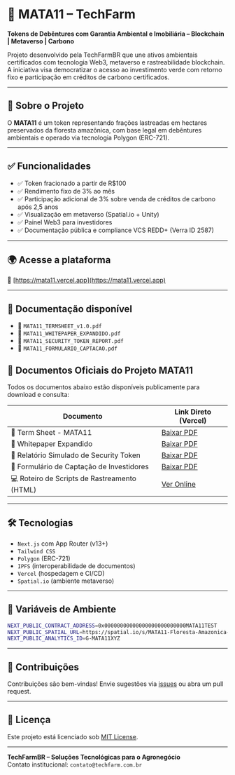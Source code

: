 
# 🌱 MATA11 – TechFarm

**Tokens de Debêntures com Garantia Ambiental e Imobiliária – Blockchain | Metaverso | Carbono**

Projeto desenvolvido pela TechFarmBR que une ativos ambientais certificados com tecnologia Web3, metaverso e rastreabilidade blockchain. A iniciativa visa democratizar o acesso ao investimento verde com retorno fixo e participação em créditos de carbono certificados.

---

## 📌 Sobre o Projeto

O **MATA11** é um token representando frações lastreadas em hectares preservados da floresta amazônica, com base legal em debêntures ambientais e operado via tecnologia Polygon (ERC-721).

---

## ✅ Funcionalidades

- ✅ Token fracionado a partir de R$100
- ✅ Rendimento fixo de 3% ao mês
- ✅ Participação adicional de 3% sobre venda de créditos de carbono após 2,5 anos
- ✅ Visualização em metaverso (Spatial.io + Unity)
- ✅ Painel Web3 para investidores
- ✅ Documentação pública e compliance VCS REDD+ (Verra ID 2587)

---

## 🌍 Acesse a plataforma

🔗 [https://mata11.vercel.app](https://mata11.vercel.app)

---

## 🧾 Documentação disponível

- 📄 `MATA11_TERMSHEET_v1.0.pdf`
- 📘 `MATA11_WHITEPAPER_EXPANDIDO.pdf`
- 🔐 `MATA11_SECURITY_TOKEN_REPORT.pdf`
- 📝 `MATA11_FORMULARIO_CAPTACAO.pdf`


## 📁 Documentos Oficiais do Projeto MATA11

Todos os documentos abaixo estão disponíveis publicamente para download e consulta:

| Documento                                         | Link Direto (Vercel)                                                                 |
|--------------------------------------------------|---------------------------------------------------------------------------------------|
| 📄 Term Sheet - MATA11                           | [Baixar PDF](https://mata11.vercel.app/docs_MATA11_TERMSHEET_vFINAL.pdf)             |
| 📘 Whitepaper Expandido                          | [Baixar PDF](https://mata11.vercel.app/docs_MATA11_WHITEPAPER_EXPANDIDO.pdf)         |
| 🔐 Relatório Simulado de Security Token          | [Baixar PDF](https://mata11.vercel.app/docs_MATA11_SECURITY_TOKEN_REPORT.pdf)        |
| 📝 Formulário de Captação de Investidores        | [Baixar PDF](https://mata11.vercel.app/docs_MATA11_FORMULARIO_CAPTACAO.pdf)          |
| 💻 Roteiro de Scripts de Rastreamento (HTML)     | [Ver Online](https://mata11.vercel.app/MATA11_TRACKING_SCRIPTS_FINAL.html)           |


---

## 🛠 Tecnologias

- `Next.js` com App Router (v13+)
- `Tailwind CSS`
- `Polygon` (ERC-721)
- `IPFS` (interoperabilidade de documentos)
- `Vercel` (hospedagem e CI/CD)
- `Spatial.io` (ambiente metaverso)

---

## 🧩 Variáveis de Ambiente

```bash
NEXT_PUBLIC_CONTRACT_ADDRESS=0x00000000000000000000000000MATA11TEST
NEXT_PUBLIC_SPATIAL_URL=https://spatial.io/s/MATA11-Floresta-Amazonica-Demo
NEXT_PUBLIC_ANALYTICS_ID=G-MATA11XYZ
```

---

## 🤝 Contribuições

Contribuições são bem-vindas! Envie sugestões via [issues](https://github.com/TechFarmBR/mata11/issues) ou abra um pull request.

---

## 📄 Licença

Este projeto está licenciado sob [MIT License](LICENSE).

---

**TechFarmBR – Soluções Tecnológicas para o Agronegócio**  
Contato institucional: `contato@techfarm.com.br`
